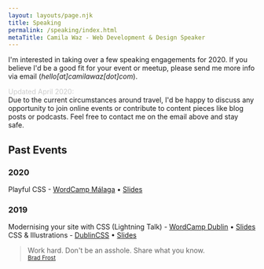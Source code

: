 ```yaml
---
layout: layouts/page.njk
title: Speaking
permalink: /speaking/index.html
metaTitle: Camila Waz - Web Development & Design Speaker
---
```

I'm interested in taking over a few speaking engagements for 2020. If you believe I'd be a good fit for your event or meetup, please send me more info via email (*hello\[at]camilawaz\[dot]com*).

<span style="color: #ccc">Updated April 2020: </span>\
Due to the current circumstances around travel, I'd be happy to discuss any opportunity to join online events or contribute to content pieces like blog posts or podcasts. Feel free to contact me on the email above and stay safe. 

## Past Events

### 2020

Playful CSS - [WordCamp  Málaga](https://colordrops.link/WCMalaga-slides) • [Slides](https://colordrops.link/WCMalaga-slides)

### 2019

Modernising your site with CSS (Lightning Talk) - [WordCamp Dublin](https://2019.dublin.wordcamp.org/session/expressing-creativity-through-css/) • [Slides](https://colordrops.link/wordcamp-slides)\
CSS & Illustrations - [DublinCSS](http://dublincss.org/dublincss-relaunch) • [Slides](https://colordrops.link/cssillustrations)

> Work hard. Don't be an asshole. Share what you know. \
> <small>[Brad Frost](https://bradfrost.com/)</small>